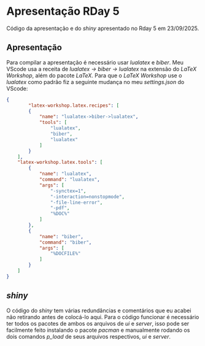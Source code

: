 # Apresentação RDay 5

Código da apresentação e do *shiny* apresentado no Rday 5 em 23/09/2025.

## Apresentação

Para compilar a apresentação é necessário usar *lualatex* e *biber*. Meu VScode usa a receita de *lualatex -> biber -> lualatex* na extensão do *LaTeX Workshop*, além do pacote *LaTeX*. Para que o *LaTeX Workshop* use o *lualatex* como padrão fiz a seguinte mudança no meu *settings.json* do VScode:

```json
{
        "latex-workshop.latex.recipes": [
        {
            "name": "lualatex->biber->lualatex",
            "tools": [
                "lualatex",
                "biber",
                "lualatex"
            ]
        }
    ],
    "latex-workshop.latex.tools": [
        {
            "name": "lualatex",
            "command": "lualatex",
            "args": [
                "-synctex=1",
                "-interaction=nonstopmode",
                "-file-line-error",
                "-pdf",
                "%DOC%"
            ]
        },
        {
            "name": "biber",
            "command": "biber",
            "args": [
                "%DOCFILE%"
            ]
        }
    ]
}
```

## *shiny*

O código do *shiny* tem várias redundâncias e comentários que eu acabei não retirando antes de colocá-lo aqui. Para o código funcionar é necessário ter todos os pacotes de ambos os arquivos de *ui* e *server*, isso pode ser facilmente feito instalando o pacote *pacman* e manualmente rodando os dois comandos *p_load* de seus arquivos respectivos, *ui* e *server*.
